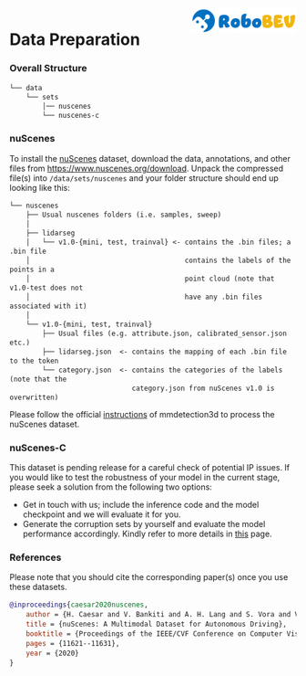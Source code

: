 <img src="../docs/figs/logo2.png" align="right" width="37%">

# Data Preparation

### Overall Structure

```
└── data 
    └── sets
        │── nuscenes
        └── nuscenes-c        
```

### nuScenes

To install the [nuScenes](https://www.nuscenes.org/nuscenes) dataset, download the data, annotations, and other files from https://www.nuscenes.org/download. Unpack the compressed file(s) into `/data/sets/nuscenes` and your folder structure should end up looking like this:

```
└── nuscenes  
    ├── Usual nuscenes folders (i.e. samples, sweep)
    │
    ├── lidarseg
    │   └── v1.0-{mini, test, trainval} <- contains the .bin files; a .bin file 
    │                                      contains the labels of the points in a 
    │                                      point cloud (note that v1.0-test does not 
    │                                      have any .bin files associated with it)
    │
    └── v1.0-{mini, test, trainval}
        ├── Usual files (e.g. attribute.json, calibrated_sensor.json etc.)
        ├── lidarseg.json  <- contains the mapping of each .bin file to the token   
        └── category.json  <- contains the categories of the labels (note that the 
                              category.json from nuScenes v1.0 is overwritten)
```

Please follow the official [instructions](https://mmdetection3d.readthedocs.io/en/v0.17.3/datasets/nuscenes_det.html) of mmdetection3d to process the nuScenes dataset.

### nuScenes-C

This dataset is pending release for a careful check of potential IP issues. If you would like to test the robustness of your model in the current stage, please seek a solution from the following two options:
- Get in touch with us; include the inference code and the model checkpoint and we will evaluate it for you.
- Generate the corruption sets by yourself and evaluate the model performance accordingly. Kindly refer to more details in [this](https://github.com/Daniel-xsy/RoboBEV/blob/master/docs/CREATE.md) page.


### References

Please note that you should cite the corresponding paper(s) once you use these datasets.

```bibtex
@inproceedings{caesar2020nuscenes,
    author = {H. Caesar and V. Bankiti and A. H. Lang and S. Vora and V. E. Liong and Q. Xu and A. Krishnan and Y. Pan and G. Baldan and O. Beijbom},
    title = {nuScenes: A Multimodal Dataset for Autonomous Driving},
    booktitle = {Proceedings of the IEEE/CVF Conference on Computer Vision and Pattern Recognition},
    pages = {11621--11631},
    year = {2020}
}
```

